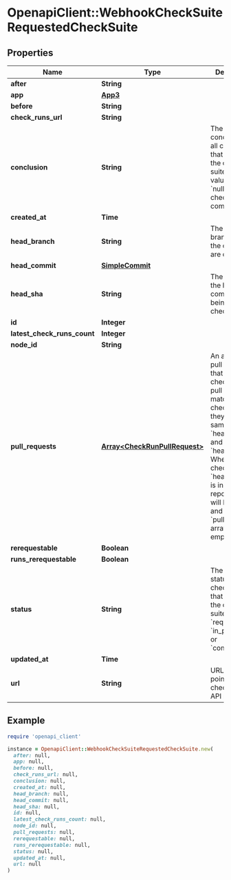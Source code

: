 # OpenapiClient::WebhookCheckSuiteRequestedCheckSuite

## Properties

| Name | Type | Description | Notes |
| ---- | ---- | ----------- | ----- |
| **after** | **String** |  |  |
| **app** | [**App3**](App3.md) |  |  |
| **before** | **String** |  |  |
| **check_runs_url** | **String** |  |  |
| **conclusion** | **String** | The summary conclusion for all check runs that are part of the check suite. This value will be &#x60;null&#x60; until the check run has completed. |  |
| **created_at** | **Time** |  |  |
| **head_branch** | **String** | The head branch name the changes are on. |  |
| **head_commit** | [**SimpleCommit**](SimpleCommit.md) |  |  |
| **head_sha** | **String** | The SHA of the head commit that is being checked. |  |
| **id** | **Integer** |  |  |
| **latest_check_runs_count** | **Integer** |  |  |
| **node_id** | **String** |  |  |
| **pull_requests** | [**Array&lt;CheckRunPullRequest&gt;**](CheckRunPullRequest.md) | An array of pull requests that match this check suite. A pull request matches a check suite if they have the same &#x60;head_sha&#x60; and &#x60;head_branch&#x60;. When the check suite&#39;s &#x60;head_branch&#x60; is in a forked repository it will be &#x60;null&#x60; and the &#x60;pull_requests&#x60; array will be empty. |  |
| **rerequestable** | **Boolean** |  | [optional] |
| **runs_rerequestable** | **Boolean** |  | [optional] |
| **status** | **String** | The summary status for all check runs that are part of the check suite. Can be &#x60;requested&#x60;, &#x60;in_progress&#x60;, or &#x60;completed&#x60;. |  |
| **updated_at** | **Time** |  |  |
| **url** | **String** | URL that points to the check suite API resource. |  |

## Example

```ruby
require 'openapi_client'

instance = OpenapiClient::WebhookCheckSuiteRequestedCheckSuite.new(
  after: null,
  app: null,
  before: null,
  check_runs_url: null,
  conclusion: null,
  created_at: null,
  head_branch: null,
  head_commit: null,
  head_sha: null,
  id: null,
  latest_check_runs_count: null,
  node_id: null,
  pull_requests: null,
  rerequestable: null,
  runs_rerequestable: null,
  status: null,
  updated_at: null,
  url: null
)
```

